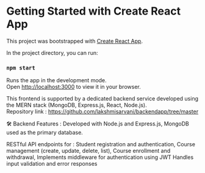 # Getting Started with Create React App

This project was bootstrapped with [Create React App](https://github.com/facebook/create-react-app).

In the project directory, you can run:

### `npm start`

Runs the app in the development mode.\
Open [http://localhost:3000](http://localhost:3000) to view it in your browser.


This frontend is supported by a dedicated backend service developed using the MERN stack (MongoDB, Express.js, React, Node.js).\
Repository link : 
https://github.com/lakshmisarvani/backendapp/tree/master

🛠️ Backend Features : 
Developed with Node.js and Express.js, 
MongoDB used as the primary database.

RESTful API endpoints for : 
Student registration and authentication, 
Course management (create, update, delete, list), 
Course enrollment and withdrawal, 
Implements middleware for authentication using JWT
Handles input validation and error responses
